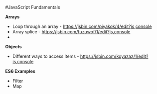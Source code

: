 #JavaScript Fundamentals 

**Arrays**

* Loop through an array - https://jsbin.com/piyakok/4/edit?js,console
* Array splice - https://jsbin.com/fuzuwof/1/edit?js,console
* 


**Objects**
* Different ways to access items - https://jsbin.com/koyazaz/1/edit?js,console



**ES6 Examples**
* Filter
* Map
